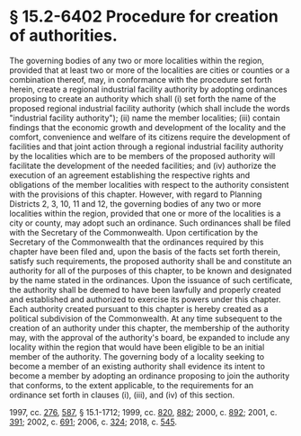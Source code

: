 # § 15.2-6402 Procedure for creation of authorities.

<p>The governing bodies of any two or more localities within the region, provided that at least two or more of the localities are cities or counties or a combination thereof, may, in conformance with the procedure set forth herein, create a regional industrial facility authority by adopting ordinances proposing to create an authority which shall (i) set forth the name of the proposed regional industrial facility authority (which shall include the words "industrial facility authority"); (ii) name the member localities; (iii) contain findings that the economic growth and development of the locality and the comfort, convenience and welfare of its citizens require the development of facilities and that joint action through a regional industrial facility authority by the localities which are to be members of the proposed authority will facilitate the development of the needed facilities; and (iv) authorize the execution of an agreement establishing the respective rights and obligations of the member localities with respect to the authority consistent with the provisions of this chapter. However, with regard to Planning Districts 2, 3, 10, 11 and 12, the governing bodies of any two or more localities within the region, provided that one or more of the localities is a city or county, may adopt such an ordinance. Such ordinances shall be filed with the Secretary of the Commonwealth. Upon certification by the Secretary of the Commonwealth that the ordinances required by this chapter have been filed and, upon the basis of the facts set forth therein, satisfy such requirements, the proposed authority shall be and constitute an authority for all of the purposes of this chapter, to be known and designated by the name stated in the ordinances. Upon the issuance of such certificate, the authority shall be deemed to have been lawfully and properly created and established and authorized to exercise its powers under this chapter. Each authority created pursuant to this chapter is hereby created as a political subdivision of the Commonwealth. At any time subsequent to the creation of an authority under this chapter, the membership of the authority may, with the approval of the authority's board, be expanded to include any locality within the region that would have been eligible to be an initial member of the authority. The governing body of a locality seeking to become a member of an existing authority shall evidence its intent to become a member by adopting an ordinance proposing to join the authority that conforms, to the extent applicable, to the requirements for an ordinance set forth in clauses (i), (iii), and (iv) of this section.</p><p>1997, cc. <a href='http://lis.virginia.gov/cgi-bin/legp604.exe?971+ful+CHAP0276'>276</a>, <a href='http://lis.virginia.gov/cgi-bin/legp604.exe?971+ful+CHAP0587'>587</a>, § 15.1-1712; 1999, cc. <a href='http://lis.virginia.gov/cgi-bin/legp604.exe?991+ful+CHAP0820'>820</a>, <a href='http://lis.virginia.gov/cgi-bin/legp604.exe?991+ful+CHAP0882'>882</a>; 2000, c. <a href='http://lis.virginia.gov/cgi-bin/legp604.exe?001+ful+CHAP0892'>892</a>; 2001, c. <a href='http://lis.virginia.gov/cgi-bin/legp604.exe?011+ful+CHAP0391'>391</a>; 2002, c. <a href='http://lis.virginia.gov/cgi-bin/legp604.exe?021+ful+CHAP0691'>691</a>; 2006, c. <a href='http://lis.virginia.gov/cgi-bin/legp604.exe?061+ful+CHAP0324'>324</a>; 2018, c. <a href='http://lis.virginia.gov/cgi-bin/legp604.exe?181+ful+CHAP0545'>545</a>.</p>